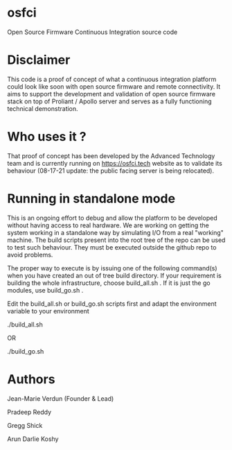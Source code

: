 # osfci
Open Source Firmware Continuous Integration source code

# Disclaimer

This code is a proof of concept of what a continuous integration platform could look like soon with open source firmware and remote connectivity. It aims to support the development and validation of open source firmware stack on top of Proliant / Apollo server and serves as a fully functioning technical demonstration.

# Who uses it ?

That proof of concept has been developed by the Advanced Technology team and is currently running on https://osfci.tech website as to validate its behaviour (08-17-21 update: the public facing server is being relocated).

# Running in standalone mode

This is an ongoing effort to debug and allow the platform to be developed without having access to real hardware. We are working on getting the system working in a standalone way by simulating I/O from a real "working" machine. The build scripts present into the root tree of the repo can be used to test such behaviour. They must be executed outside the github repo to avoid problems.

The proper way to execute is by issuing one of the following command(s) when you have created an out of tree build directory. If your requirement is building the whole infrastructure, choose build_all.sh . If it is just the go modules, use build_go.sh .

Edit the build_all.sh or build_go.sh scripts first and adapt the environment variable to your environment

./build_all.sh <PATH to the OSFCI Tree> 

OR

./build_go.sh <PATH to the OSFCI Tree>

# Authors

Jean-Marie Verdun (Founder & Lead)

Pradeep Reddy

Gregg Shick

Arun Darlie Koshy
